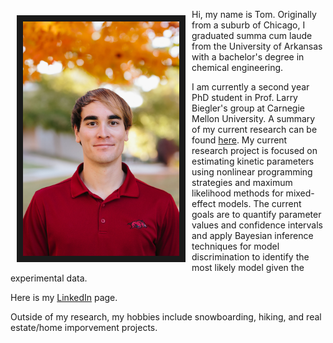 

<div>
    <p style="float: left; margin: 10px;"><img src="./images/Headshot.jpg" class="center" alt="my caption" style="width: 250px;" border="10px"></p>
    <p>Hi, my name is Tom. Originally from a suburb of Chicago, I graduated summa cum laude from the University of Arkansas with a bachelor's degree in chemical engineering.</p>
</div>

I am currently a second year PhD student in Prof. Larry Biegler's group at Carnegie Mellon University. A summary of my current research can be found [here](http://numero.cheme.cmu.edu/research.html). My current research project is focused on estimating kinetic parameters using nonlinear programming strategies and maximum likelihood methods for mixed-effect models. The current goals are to quantify parameter values and confidence intervals and apply Bayesian inference techniques for model discrimination to identify the most likely model given the experimental data. 

Here is my [LinkedIn](https://www.linkedin.com/in/tom-krumpolc-9b064513a/) page. 

Outside of my research, my hobbies include snowboarding, hiking, and real estate/home imporvement projects. 
